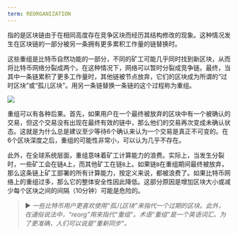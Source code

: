 ```yaml
---
term: REORGANIZATION
---
```


指的是区块链由于在相同高度存在竞争区块而经历其结构修改的现象。这种情况发生在区块链的一部分被另一条拥有更多累积工作量的链替换时。

这些重组是比特币自然功能的一部分，不同的矿工可能几乎同时找到新区块，从而将比特币网络分裂成两个。在这种情况下，网络可以暂时分裂成竞争链。最终，当其中一条链累积了更多工作量时，其他链被节点放弃，它们的区块成为所谓的“过时区块”或“孤儿区块”。用另一条链替换一条链的这个过程称为重组。

![](../../dictionnaire/assets/9.png)

重组可以有各种后果。首先，如果用户在一个最终被放弃的区块中有一个被确认的交易，但这个交易没有出现在最终有效的链中，那么他们的交易再次变成未确认状态。这就是为什么总是建议至少等待6个确认来认为一个交易是真正不可变的。在6个区块深度之后，重组的可能性非常小，可以认为几乎不存在。

此外，在全球系统层面，重组意味着矿工计算能力的浪费。实际上，当发生分裂时，一些矿工会在链`A`上，而其他矿工在链`B`上。如果链`B`在重组期间最终被放弃，那么这条链上矿工部署的所有计算能力，按定义来说，都被浪费了。如果比特币网络上的重组过多，那么它的整体安全性因此降低。这部分原因是增加区块大小或减少每个区块之间的间隔（10分钟）可能是危险的。

> ► *一些比特币用户更喜欢使用“孤儿区块”来指代一个过期的区块。此外，在通俗说法中，“reorg”用来指代“重组”。术语“重组”是一个英语词汇。为了更准确，人们可以说是“重新同步”。*